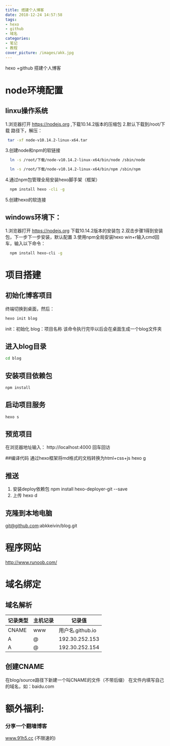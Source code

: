 ```yaml
---
title: 搭建个人博客
date: 2018-12-24 14:57:58
tags:
- hexo
- github
- 域名
categories:
- 笔记
- 教程
cover_picture: /images/akk.jpg
---
```

hexo +github 搭建个人博客
# node环境配置
## linxu操作系统
1.浏览器打开 https://nodejs.org ,下载10.14.2版本的压缩包
2.默认下载到/root/下载  路径下，解压：
```bash
 tar -xf node-v10.14.2-linux-x64.tar
```
3.创建node和npm的软链接
```bash
  ln -s /root/下载/node-v10.14.2-linux-x64/bin/node /sbin/node

  ln -s /root/下载/node-v10.14.2-linux-x64/bin/npm /sbin/npm
```
4.通过npm包管理全局安装hexo脚手架（框架）
```bash
  npm install hexo -cli -g
```
5.创建hexo的软连接

## windows环境下：
1.浏览器打开 https://nodejs.org 下载10.14.2版本的安装包
2.双击步骤1得到安装包，下一步下一步安装，默认配置
3.使用npm全局安装hexo
  win+r输入cmd回车，输入以下命令：
```bash
  npm install hexo-cli -g
```

# 项目搭建
## 初始化博客项目
终端切换到桌面，然后：
```bash
hexo init blog
```
init：初始化
blog：项目名称
该命令执行完毕以后会在桌面生成一个blog文件夹
## 进入blog目录
```bash
cd blog
```
## 安装项目依赖包
```bash
npm install
```
## 启动项目服务
```bash
hexo s
```
## 预览项目
在浏览器地址输入： http://localhost:4000 回车回访

##编译代码
通过hexo框架将md格式的文档转换为html+css+js
hexo g
## 推送
1. 安装deploy依赖包
npm install hexo-deployer-git --save
2. 上传
hexo d


## 克隆到本地电脑
git@github.com:abkkeivin/blog.git

# 程序网站
http://www.runoob.com/

# 域名绑定
## 域名解析

记录类型|主机记录|记录值
-|-|-
CNAME|www|用户名.github.io
A|@|192.30.252.153
A|@|192.30.252.154

## 创建CNAME
在blog/source路径下新建一个叫CNAME的文件（不带后缀）
在文件内填写自己的域名，如：baidu.com


# 额外福利:

### 分享一个翻墙博客
www.91h5.cc (不限速的)
